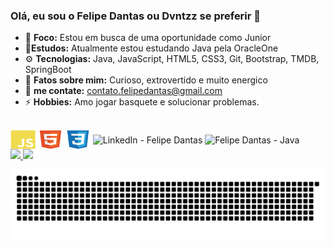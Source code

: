### Olá, eu sou o Felipe Dantas ou Dvntzz se preferir 👋

- 🔭 **Foco:** Estou em busca de uma oportunidade como Junior
- 🌱**Estudos:** Atualmente estou estudando Java pela OracleOne
- ⚙️ **Tecnologias:** Java, JavaScript, HTML5, CSS3, Git, Bootstrap, TMDB, SpringBoot
- 🤔 **Fatos sobre mim:** Curioso, extrovertido e muito energico
- 💬 **me contate:** contato.felipedantas@gmail.com
- ⚡️ **Hobbies:** Amo jogar basquete e solucionar problemas.

<div style="display: inline_block"><br>
  <img align="center" alt="Felipe Dantas-Js" height="30" width="40" src="https://raw.githubusercontent.com/devicons/devicon/master/icons/javascript/javascript-plain.svg">
  <img align="center" alt="Felipe Dantas-HTML" height="30" width="40" src="https://raw.githubusercontent.com/devicons/devicon/master/icons/html5/html5-original.svg">
  <img align="center" alt="Felipe Dantas-CSS" height="30" width="40" src="https://raw.githubusercontent.com/devicons/devicon/master/icons/css3/css3-original.svg">
  <img align="center" alt="LinkedIn - Felipe Dantas" height="40" width="60" src="https://img.shields.io/badge/LinkedIn-0077B5?style=for-the-badge&logo=linkedin&logoColor=white">
  <img align="center" alt="Felipe Dantas - Java" height="40" width="60" src="https://img.shields.io/badge/Java-ED8B00?style=for-the-badge&logo=java&logoColor=white">

  
</div>



<div>
  <a href="https://github.com/Dvntzz">
  <img height="160em" src="https://github-readme-stats.vercel.app/api?username=Dvntzz&show_icons=true&theme=tokyonight&include_all_commits=true&count_private=true"/>
  <img height="160em" src="https://github-readme-stats.vercel.app/api/top-langs/?username=Dvntzz&layout=compact&langs_count=7&theme=tokyonight"/>
</div>
  
  


![Snake animation](https://github.com/Dvntzz/Dvntzz/blob/output/github-contribution-grid-snake.svg)
<!--
**Dvntzz/Dvntzz** is a ✨ _special_ ✨ repository because its `README.md` (this file) appears on your GitHub profile.

Here are some ideas to get you started:


- 
-->
